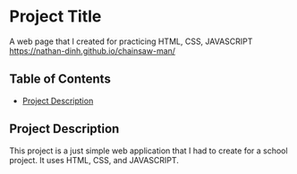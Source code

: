 # Project Title

A web page that I created for practicing HTML, CSS, JAVASCRIPT
https://nathan-dinh.github.io/chainsaw-man/ 

## Table of Contents

- [Project Description](#project-description)

## Project Description

This project is a just simple web application that I had to create for a school project. It uses HTML, CSS, and JAVASCRIPT.

